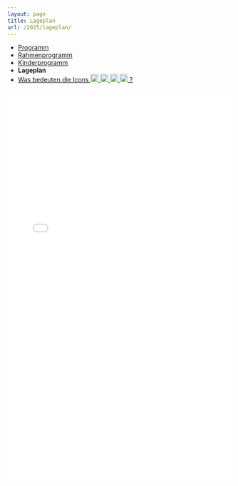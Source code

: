 ```yaml
---
layout: page
title: Lageplan
url: /2025/lageplan/
---
```


* <a href="../programm/">Programm</a>
* <a href="../programm_rahmen/">Rahmenprogramm</a>
* <a href="../kinder/">Kinderprogramm</a>
* <span style="font-weight: bold;">Lageplan</span>
* <a href="../programm_was_bedeuten_die_icons">Was bedeuten die Icons <img height="18" width="18" src="../../images/workshop.svg"> <img height="18" width="18" src="../../images/talk.svg"> <img height="18" width="18" src="../../images/talk2.svg"> <img height="18" width="18" src="../../images/lightning.svg"> ?</a>

<!-- TODO:
  Not supported by all browsers. Convert to SVG, provide a fallback,
  or use a direct link to the PDF instead of this page.
-->
<embed src="../lageplan.pdf" type="application/pdf" width="100%" height="875">
